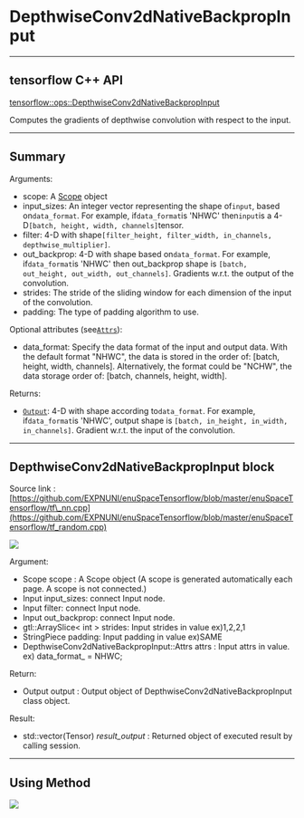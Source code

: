 # DepthwiseConv2dNativeBackpropInput

---

## tensorflow C++ API

[tensorflow::ops::DepthwiseConv2dNativeBackpropInput](https://www.tensorflow.org/api_docs/cc/class/tensorflow/ops/depthwise-conv2d-native-backprop-input)

Computes the gradients of depthwise convolution with respect to the input.

---

## Summary

Arguments:

* scope: A [Scope](https://www.tensorflow.org/api_docs/cc/class/tensorflow/scope.html#classtensorflow_1_1_scope) object
* input\_sizes: An integer vector representing the shape of`input`, based on`data_format`. For example, if`data_format`is 'NHWC' then`input`is a 4-D`[batch, height, width, channels]`tensor.
* filter: 4-D with shape`[filter_height, filter_width, in_channels, depthwise_multiplier]`.
* out\_backprop: 4-D with shape based on`data_format`. For example, if`data_format`is 'NHWC' then out\_backprop shape is
  `[batch, out_height, out_width, out_channels]`. Gradients w.r.t. the output of the convolution.
* strides: The stride of the sliding window for each dimension of the input of the convolution.
* padding: The type of padding algorithm to use.

Optional attributes \(see[`Attrs`](https://www.tensorflow.org/api_docs/cc/struct/tensorflow/ops/depthwise-conv2d-native-backprop-input/attrs.html#structtensorflow_1_1ops_1_1_depthwise_conv2d_native_backprop_input_1_1_attrs)\):

* data\_format: Specify the data format of the input and output data. With the default format "NHWC", the data is stored in the order of: \[batch, height, width, channels\]. Alternatively, the format could be "NCHW", the data storage order of: \[batch, channels, height, width\].

Returns:

* [`Output`](https://www.tensorflow.org/api_docs/cc/class/tensorflow/output.html#classtensorflow_1_1_output): 4-D with shape according to`data_format`. For example, if`data_format`is 'NHWC', output shape is
  `[batch, in_height, in_width, in_channels]`. Gradient w.r.t. the input of the convolution.

---

## DepthwiseConv2dNativeBackpropInput block

Source link : [https://github.com/EXPNUNI/enuSpaceTensorflow/blob/master/enuSpaceTensorflow/tf\_nn.cpp](https://github.com/EXPNUNI/enuSpaceTensorflow/blob/master/enuSpaceTensorflow/tf_random.cpp)

![](/nn-ops/DepthwiseConv2dNativeBackpropInput1.jpg)

Argument:

* Scope scope : A Scope object \(A scope is generated automatically each page. A scope is not connected.\)
* Input input\_sizes: connect  Input node.
* Input filter: connect  Input node.
* Input out\_backprop: connect  Input node.
* gtl::ArraySlice&lt; int &gt; strides: Input strides in value ex\)1,2,2,1
* StringPiece padding: Input padding in value ex\)SAME
* DepthwiseConv2dNativeBackpropInput::Attrs attrs : Input attrs in value. ex\) data\_format\_ = NHWC;

Return:

* Output output : Output object of DepthwiseConv2dNativeBackpropInput class object.

Result:

* std::vector\(Tensor\) _result\_output_ : Returned object of executed result by calling session.

---

## Using Method

![](/nn-ops/DepthwiseConv2dNativeBackpropInput2.jpg)

